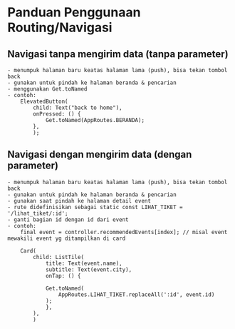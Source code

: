 # Panduan Penggunaan Routing/Navigasi

## Navigasi tanpa mengirim data (tanpa parameter)
    - menumpuk halaman baru keatas halaman lama (push), bisa tekan tombol back
    - gunakan untuk pindah ke halaman beranda & pencarian
    - menggunakan Get.toNamed
    - contoh:
        ElevatedButton(
            child: Text("back to home"),
            onPressed: () {
                Get.toNamed(AppRoutes.BERANDA);
            },
            );
    
## Navigasi dengan mengirim data (dengan parameter)
    - menumpuk halaman baru keatas halaman lama (push), bisa tekan tombol back
    - gunakan untuk pindah ke halaman beranda & pencarian
    - gunakan saat pindah ke halaman detail event
    - rute didefinisikan sebagai static const LIHAT_TIKET = '/lihat_tiket/:id';
    - ganti bagian id dengan id dari event
    - contoh:
        final event = controller.recommendedEvents[index]; // misal event mewakili event yg ditampilkan di card

        Card(
            child: ListTile(
                title: Text(event.name),
                subtitle: Text(event.city),
                onTap: () {
                
                Get.toNamed(
                    AppRoutes.LIHAT_TIKET.replaceAll(':id', event.id)
                );
                },
            ),
            )

